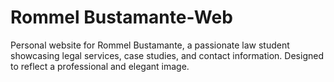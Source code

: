 # Rommel Bustamante-Web
Personal website for Rommel Bustamante, a passionate law student showcasing legal services, case studies, and contact information. Designed to reflect a professional and elegant image.
